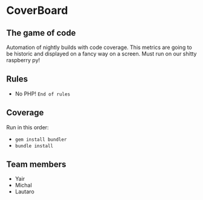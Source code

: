 # CoverBoard


## The game of code
Automation of nightly builds with code coverage. This metrics are going to be historic and displayed on a fancy way on a screen.
Must run on our shitty raspberry py!

## Rules
- No PHP!
`End of rules`

## Coverage
Run in this order:

- `gem install bundler`
- `bundle install`


## Team members
- Yair
- Michal
- Lautaro
